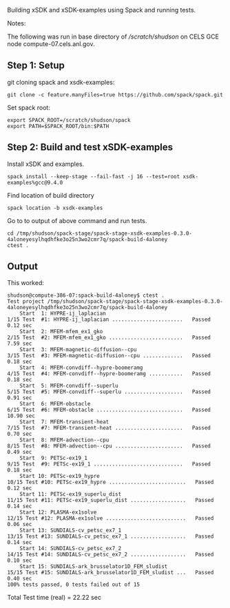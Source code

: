 Building xSDK and xSDK-examples using Spack and running tests.

Notes:

The following was run in base directory of */scratch/shudson* on CELS GCE node compute-07.cels.anl.gov.

## Step 1: Setup

git cloning spack and xsdk-examples:

    git clone -c feature.manyFiles=true https://github.com/spack/spack.git

Set spack root:

    export SPACK_ROOT=/scratch/shudson/spack
    export PATH=$SPACK_ROOT/bin:$PATH


## Step 2: Build and test xSDK-examples

Install xSDK and examples.

    spack install --keep-stage --fail-fast -j 16 --test=root xsdk-examples%gcc@9.4.0

Find location of build directory

    spack location -b xsdk-examples

Go to to output of above command and run tests.

    cd /tmp/shudson/spack-stage/spack-stage-xsdk-examples-0.3.0-4aloneyesylhqdhfke3o25n3wo2cmr7q/spack-build-4aloney
    ctest .


## Output

This worked:

    shudson@compute-386-07:spack-build-4aloney$ ctest .
    Test project /tmp/shudson/spack-stage/spack-stage-xsdk-examples-0.3.0-4aloneyesylhqdhfke3o25n3wo2cmr7q/spack-build-4aloney
        Start  1: HYPRE-ij_laplacian
    1/15 Test  #1: HYPRE-ij_laplacian .......................   Passed    0.12 sec
        Start  2: MFEM-mfem_ex1_gko
    2/15 Test  #2: MFEM-mfem_ex1_gko ........................   Passed    7.59 sec
        Start  3: MFEM-magnetic-diffusion--cpu
    3/15 Test  #3: MFEM-magnetic-diffusion--cpu .............   Passed    0.18 sec
        Start  4: MFEM-convdiff--hypre-boomeramg
    4/15 Test  #4: MFEM-convdiff--hypre-boomeramg ...........   Passed    0.18 sec
        Start  5: MFEM-convdiff--superlu
    5/15 Test  #5: MFEM-convdiff--superlu ...................   Passed    0.91 sec
        Start  6: MFEM-obstacle
    6/15 Test  #6: MFEM-obstacle ............................   Passed   10.90 sec
        Start  7: MFEM-transient-heat
    7/15 Test  #7: MFEM-transient-heat ......................   Passed    0.70 sec
        Start  8: MFEM-advection--cpu
    8/15 Test  #8: MFEM-advection--cpu ......................   Passed    0.49 sec
        Start  9: PETSc-ex19_1
    9/15 Test  #9: PETSc-ex19_1 .............................   Passed    0.18 sec
        Start 10: PETSc-ex19_hypre
    10/15 Test #10: PETSc-ex19_hypre .........................   Passed    0.12 sec
        Start 11: PETSc-ex19_superlu_dist
    11/15 Test #11: PETSc-ex19_superlu_dist ..................   Passed    0.14 sec
        Start 12: PLASMA-ex1solve
    12/15 Test #12: PLASMA-ex1solve ..........................   Passed    0.06 sec
        Start 13: SUNDIALS-cv_petsc_ex7_1
    13/15 Test #13: SUNDIALS-cv_petsc_ex7_1 ..................   Passed    0.14 sec
        Start 14: SUNDIALS-cv_petsc_ex7_2
    14/15 Test #14: SUNDIALS-cv_petsc_ex7_2 ..................   Passed    0.10 sec
        Start 15: SUNDIALS-ark_brusselator1D_FEM_sludist
    15/15 Test #15: SUNDIALS-ark_brusselator1D_FEM_sludist ...   Passed    0.40 sec
    100% tests passed, 0 tests failed out of 15
Total Test time (real) =  22.22 sec
